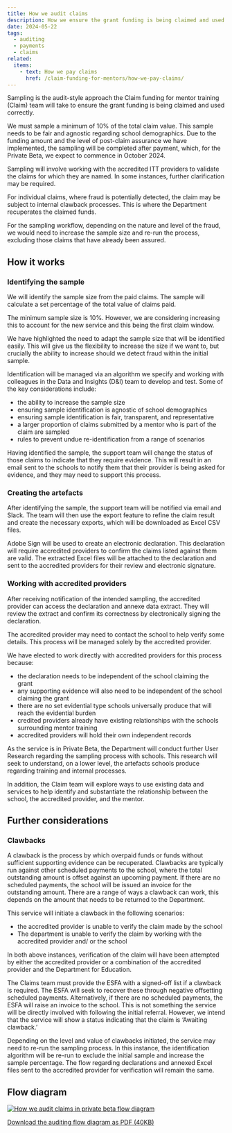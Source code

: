 ```yaml
---
title: How we audit claims
description: How we ensure the grant funding is being claimed and used appropriately
date: 2024-05-22
tags:
  - auditing
  - payments
  - claims
related:
  items:
    - text: How we pay claims
      href: /claim-funding-for-mentors/how-we-pay-claims/
---
```


Sampling is the audit-style approach the Claim funding for mentor training (Claim) team will take to ensure the grant funding is being claimed and used correctly.  

We must sample a minimum of 10% of the total claim value. This sample needs to be fair and agnostic regarding school demographics. Due to the funding amount and the level of post-claim assurance we have implemented, the sampling will be completed after payment, which, for the Private Beta, we expect to commence in October 2024. 

Sampling will involve working with the accredited ITT providers to validate the claims for which they are named. In some instances, further clarification may be required.  

For individual claims, where fraud is potentially detected, the claim may be subject to internal clawback processes. This is where the Department recuperates the claimed funds. 

For the sampling workflow, depending on the nature and level of the fraud, we would need to increase the sample size and re-run the process, excluding those claims that have already been assured. 

## How it works 

### Identifying the sample 

We will identify the sample size from the paid claims. The sample will calculate a set percentage of the total value of claims paid. 

The minimum sample size is 10%. However, we are considering increasing this to account for the new service and this being the first claim window. 

We have highlighted the need to adapt the sample size that will be identified easily. This will give us the flexibility to increase the size if we want to, but crucially the ability to increase should we detect fraud within the initial sample. 

Identification will be managed via an algorithm we specify and working with colleagues in the Data and Insights (D&I) team to develop and test. Some of the key considerations include: 

- the ability to increase the sample size 
- ensuring sample identification is agnostic of school demographics 
- ensuring sample identification is fair, transparent, and representative  
- a larger proportion of claims submitted by a mentor who is part of the claim are sampled 
- rules to prevent undue re-identification from a range of scenarios 

Having identified the sample, the support team will change the status of those claims to indicate that they require evidence. This will result in an email sent to the schools to notify them that their provider is being asked for evidence, and they may need to support this process. 

### Creating the artefacts 

After identifying the sample, the support team will be notified via email and Slack. The team will then use the export feature to refine the claim result and create the necessary exports, which will be downloaded as Excel CSV files.  

Adobe Sign will be used to create an electronic declaration. This declaration will require accredited providers to confirm the claims listed against them are valid. The extracted Excel files will be attached to the declaration and sent to the accredited providers for their review and electronic signature. 

### Working with accredited providers 

After receiving notification of the intended sampling, the accredited provider can access the declaration and annexe data extract. They will review the extract and confirm its correctness by electronically signing the declaration. 

The accredited provider may need to contact the school to help verify some details. This process will be managed solely by the accredited provider. 

We have elected to work directly with accredited providers for this process because: 

- the declaration needs to be independent of the school claiming the grant 
- any supporting evidence will also need to be independent of the school claiming the grant 
- there are no set evidential type schools universally produce that will reach the evidential burden 
- credited providers already have existing relationships with the schools surrounding mentor training 
- accredited providers will hold their own independent records 

As the service is in Private Beta, the Department will conduct further User Research regarding the sampling process with schools. This research will seek to understand, on a lower level, the artefacts schools produce regarding training and internal processes. 

In addition, the Claim team will explore ways to use existing data and services to help identify and substantiate the relationship between the school, the accredited provider, and the mentor. 

## Further considerations 

### Clawbacks 

A clawback is the process by which overpaid funds or funds without sufficient supporting evidence can be recuperated. Clawbacks are typically run against other scheduled payments to the school, where the total outstanding amount is offset against an upcoming payment. If there are no scheduled payments, the school will be issued an invoice for the outstanding amount. There are a range of ways a clawback can work, this depends on the amount that needs to be returned to the Department. 

This service will initiate a clawback in the following scenarios: 

- the accredited provider is unable to verify the claim made by the school 
- The department is unable to verify the claim by working with the accredited provider and/ or the school 

In both above instances, verification of the claim will have been attempted by either the accredited provider or a combination of the accredited provider and the Department for Education. 

The Claims team must provide the ESFA with a signed-off list if a clawback is required. The ESFA will seek to recover these through negative offsetting scheduled payments. Alternatively, if there are no scheduled payments, the ESFA will raise an invoice to the school. This is not something the service will be directly involved with following the initial referral. However, we intend that the service will show a status indicating that the claim is ‘Awaiting clawback.’ 

Depending on the level and value of clawbacks initiated, the service may need to re-run the sampling process. In this instance, the identification algorithm will be re-run to exclude the initial sample and increase the sample percentage. The flow regarding declarations and annexed Excel files sent to the accredited provider for verification will remain the same.

## Flow diagram

[![How we audit claims in private beta flow diagram](claim-funding-for-mentor-training--auditing.png "How we audit claims in private beta flow diagram (select image to view larger version)")](claim-funding-for-mentor-training--autditing.png)

[Download the auditing flow diagram as PDF (40KB)](claim-funding-for-mentor-training--auditing.pdf)
